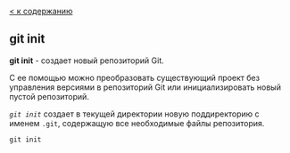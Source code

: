 [< к содержанию](./readme.md)

## git init

**git init** - создает новый репозиторий Git.

С ее помощью можно преобразовать существующий проект без управления версиями в репозиторий Git или инициализировать новый пустой репозиторий.

*`git init`* создает в текущей директории новую поддиректорию с именем `.git`, содержащую все необходимые файлы репозитория.

```bash=
git init
```